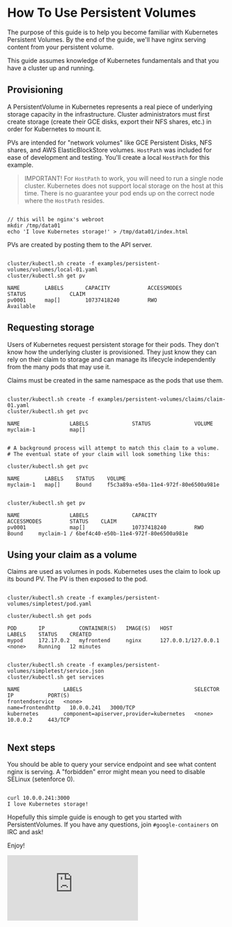# How To Use Persistent Volumes

The purpose of this guide is to help you become familiar with Kubernetes Persistent Volumes.  By the end of the guide, we'll have
nginx serving content from your persistent volume.

This guide assumes knowledge of Kubernetes fundamentals and that you have a cluster up and running.

## Provisioning

A PersistentVolume in Kubernetes represents a real piece of underlying storage capacity in the infrastructure.  Cluster administrators
must first create storage (create their GCE disks, export their NFS shares, etc.) in order for Kubernetes to mount it.

PVs are intended for "network volumes" like GCE Persistent Disks, NFS shares, and AWS ElasticBlockStore volumes.  ```HostPath``` was included
for ease of development and testing.  You'll create a local ```HostPath``` for this example.

> IMPORTANT! For ```HostPath``` to work, you will need to run a single node cluster.  Kubernetes does not
support local storage on the host at this time.  There is no guarantee your pod ends up on the correct node where the ```HostPath``` resides.

  
```

// this will be nginx's webroot
mkdir /tmp/data01
echo 'I love Kubernetes storage!' > /tmp/data01/index.html

```

PVs are created by posting them to the API server.

```

cluster/kubectl.sh create -f examples/persistent-volumes/volumes/local-01.yaml
cluster/kubectl.sh get pv

NAME        LABELS       CAPACITY            ACCESSMODES         STATUS              CLAIM
pv0001      map[]        10737418240         RWO                 Available                            

```

## Requesting storage

Users of Kubernetes request persistent storage for their pods.  They don't know how the underlying cluster is provisioned.
They just know they can rely on their claim to storage and can manage its lifecycle independently from the many pods that may use it.  

Claims must be created in the same namespace as the pods that use them.

```

cluster/kubectl.sh create -f examples/persistent-volumes/claims/claim-01.yaml
cluster/kubectl.sh get pvc

NAME                LABELS              STATUS              VOLUME
myclaim-1           map[]                                   
           
           
# A background process will attempt to match this claim to a volume.
# The eventual state of your claim will look something like this:

cluster/kubectl.sh get pvc

NAME        LABELS    STATUS    VOLUME                                                          
myclaim-1   map[]     Bound     f5c3a89a-e50a-11e4-972f-80e6500a981e    


cluster/kubectl.sh get pv

NAME                LABELS              CAPACITY            ACCESSMODES         STATUS    CLAIM
pv0001              map[]               10737418240         RWO                 Bound     myclaim-1 / 6bef4c40-e50b-11e4-972f-80e6500a981e          

```

## Using your claim as a volume

Claims are used as volumes in pods.  Kubernetes uses the claim to look up its bound PV.  The PV is then exposed to the pod.

```

cluster/kubectl.sh create -f examples/persistent-volumes/simpletest/pod.yaml

cluster/kubectl.sh get pods

POD       IP           CONTAINER(S)   IMAGE(S)   HOST                  LABELS    STATUS    CREATED
mypod     172.17.0.2   myfrontend     nginx      127.0.0.1/127.0.0.1   <none>    Running   12 minutes


cluster/kubectl.sh create -f examples/persistent-volumes/simpletest/service.json
cluster/kubectl.sh get services

NAME              LABELS                                    SELECTOR            IP           PORT(S)
frontendservice   <none>                                    name=frontendhttp   10.0.0.241   3000/TCP
kubernetes        component=apiserver,provider=kubernetes   <none>              10.0.0.2     443/TCP


```

## Next steps

You should be able to query your service endpoint and see what content nginx is serving.  A "forbidden" error might mean you 
need to disable SELinux (setenforce 0).

```

curl 10.0.0.241:3000
I love Kubernetes storage!

```

Hopefully this simple guide is enough to get you started with PersistentVolumes.  If you have any questions, join
```#google-containers``` on IRC and ask!

Enjoy!


[![Analytics](https://kubernetes-site.appspot.com/UA-36037335-10/GitHub/examples/persistent-volumes/README.md?pixel)]()
